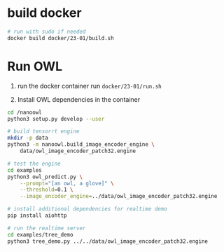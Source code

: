 

# build docker

```bash
# run with sudo if needed
docker build docker/23-01/build.sh
```


# Run OWL

1. run the docker container
run `docker/23-01/run.sh`

2. Install OWL dependencies in the container
```bash
cd /nanoowl
python3 setup.py develop --user

# build tensorrt engine
mkdir -p data
python3 -m nanoowl.build_image_encoder_engine \
    data/owl_image_encoder_patch32.engine

# test the engine
cd examples
python3 owl_predict.py \
    --prompt="[an owl, a glove]" \
    --threshold=0.1 \
    --image_encoder_engine=../data/owl_image_encoder_patch32.engine

# install additional dependencies for realtime demo
pip install aiohttp

# run the realtime server
cd examples/tree_demo
python3 tree_demo.py ../../data/owl_image_encoder_patch32.engine
```

